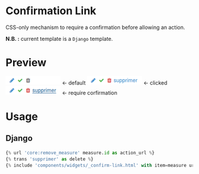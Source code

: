 # Confirmation Link

CSS-only mechanism to require a confirmation before allowing an action.

**N.B. :** current template is a `Django` template.
# Preview

![default](confirm-link-01-default.png "Default") ← default
![clicked](confirm-link-02-clicked.png "Clicked") ← clicked
![require-corfirmation](confirm-link-03-require-corfirmation.png "Require-corfirmation") ← require corfirmation

# Usage

## Django
```python
{% url 'core:remove_measure' measure.id as action_url %}
{% trans 'supprimer' as delete %}
{% include 'components/widgets/_confirm-link.html' with item=measure url=action_url action=delete %}
```